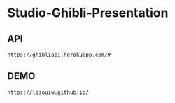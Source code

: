 # Studio-Ghibli-Presentation

## API
    https://ghibliapi.herokuapp.com/#

## DEMO 
    https://lisouiw.github.io/
